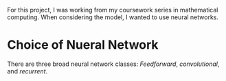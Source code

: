 For this project, I was working from my coursework series in mathematical computing. When considering the model, I wanted to use neural networks.

# Choice of Nueral Network

There are three broad neural network classes: *Feedforward*, *convolutional*, and *recurrent*.
